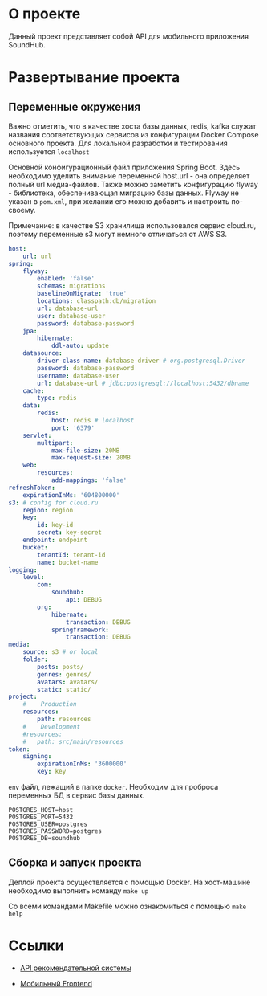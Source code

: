 # О проекте
Данный проект представляет собой API для мобильного приложения SoundHub.

# Развертывание проекта

## Переменные окружения

Важно отметить, что в качестве хоста базы данных, redis, kafka служат названия соответствующих сервисов из конфигурации Docker Compose основного проекта.
Для локальной разработки и тестирования используется `localhost`

Основной конфигурационный файл приложения Spring Boot. Здесь необходимо уделить внимание переменной host.url - она определяет полный url медиа-файлов.
Также можно заметить конфигурацию flyway - библиотека, обеспечивающая миграцию базы данных. Flyway не указан в `pom.xml`, при желании его можно добавить и настроить по-своему.

Примечание: в качестве S3 хранилища использовался сервис cloud.ru, поэтому переменные s3 могут немного отличаться от AWS S3.
```yaml
host:
	url: url
spring:
	flyway:
		enabled: 'false'
		schemas: migrations
		baselineOnMigrate: 'true'
		locations: classpath:db/migration
		url: database-url
		user: database-user
		password: database-password
	jpa:
		hibernate:
			ddl-auto: update
	datasource:
		driver-class-name: database-driver # org.postgresql.Driver
		password: database-password
		username: database-user
		url: database-url # jdbc:postgresql://localhost:5432/dbname
	cache:
		type: redis
	data:
		redis:
			host: redis # localhost
			port: '6379'
	servlet:
		multipart:
			max-file-size: 20MB
			max-request-size: 20MB
	web:
		resources:
			add-mappings: 'false'
refreshToken:
	expirationInMs: '604800000'
s3: # config for cloud.ru
	region: region
	key:
		id: key-id
		secret: key-secret
	endpoint: endpoint
	bucket:
		tenantId: tenant-id
		name: bucket-name
logging:
	level:
		com:
			soundhub:
				api: DEBUG
		org:
			hibernate:
				transaction: DEBUG
			springframework:
				transaction: DEBUG
media:
	source: s3 # or local
	folder:
		posts: posts/
		genres: genres/
		avatars: avatars/
		static: static/
project:
	#    Production
	resources:
		path: resources
	#    Development
	#resources:
	#	path: src/main/resources
token:
	signing:
		expirationInMs: '3600000'
		key: key

```

`env` файл, лежащий в папке `docker`. Необходим для проброса переменных БД в сервис базы данных.
```dotenv
POSTGRES_HOST=host
POSTGRES_PORT=5432
POSTGRES_USER=postgres
POSTGRES_PASSWORD=postgres
POSTGRES_DB=soundhub
```

## Сборка и запуск проекта

Деплой проекта осуществляется с помощью Docker. На хост-машине необходимо выполнить команду `make up`

Со всеми командами Makefile можно ознакомиться с помощью `make help`

# Ссылки

* [API рекомендательной системы](https://github.com/Pr0gger1/soundhub-recommendation-api)

* [Мобильный Frontend](https://github.com/Pr0gger1/soundhub-app)
